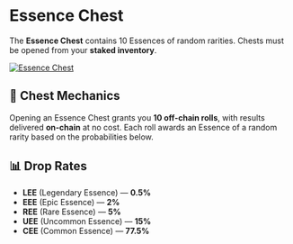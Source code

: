 # Essence Chest

The **Essence Chest** contains 10 Essences of random rarities. Chests must be opened from your **staked inventory**.

<a href="https://wax.atomichub.io/explorer/template/wax-mainnet/brpg/Essence-Chest_891019" target="_blank">
    <img src="https://ipfs.neftyblocks.io/ipfs/QmRhEGtvc6gMgerhscFyMuZgbV6c9e1k6g1KTG5uAGPxXt" alt="Essence Chest" />
</a>

## 🎲 Chest Mechanics

Opening an Essence Chest grants you **10 off-chain rolls**, with results delivered **on-chain** at no cost. Each roll awards an Essence of a random rarity based on the probabilities below.

## 📊 Drop Rates

- **LEE** (Legendary Essence) — **0.5%**
- **EEE** (Epic Essence) — **2%**
- **REE** (Rare Essence) — **5%**
- **UEE** (Uncommon Essence) — **15%**
- **CEE** (Common Essence) — **77.5%**
